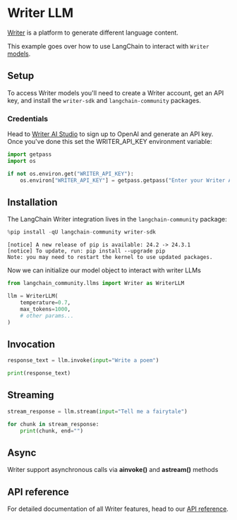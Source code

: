 # Writer LLM

[Writer](https://writer.com/) is a platform to generate different language content.

This example goes over how to use LangChain to interact with `Writer` [models](https://dev.writer.com/docs/models).

## Setup

To access Writer models you'll need to create a Writer account, get an API key, and install the `writer-sdk` and `langchain-community` packages.

### Credentials

Head to [Writer AI Studio](https://app.writer.com/aistudio/signup?utm_campaign=devrel) to sign up to OpenAI and generate an API key. Once you've done this set the WRITER_API_KEY environment variable:


```python
import getpass
import os

if not os.environ.get("WRITER_API_KEY"):
    os.environ["WRITER_API_KEY"] = getpass.getpass("Enter your Writer API key:")
```

## Installation

The LangChain Writer integration lives in the `langchain-community` package:


```python
%pip install -qU langchain-community writer-sdk
```
```output
[notice] A new release of pip is available: 24.2 -> 24.3.1
[notice] To update, run: pip install --upgrade pip
Note: you may need to restart the kernel to use updated packages.
```
Now we can initialize our model object to interact with writer LLMs


```python
from langchain_community.llms import Writer as WriterLLM

llm = WriterLLM(
    temperature=0.7,
    max_tokens=1000,
    # other params...
)
```

## Invocation


```python
response_text = llm.invoke(input="Write a poem")
```


```python
print(response_text)
```

## Streaming


```python
stream_response = llm.stream(input="Tell me a fairytale")
```


```python
for chunk in stream_response:
    print(chunk, end="")
```

## Async

Writer support asynchronous calls via **ainvoke()** and **astream()** methods

## API reference

For detailed documentation of all Writer features, head to our [API reference](https://dev.writer.com/api-guides/api-reference/completion-api/text-generation#text-generation).
